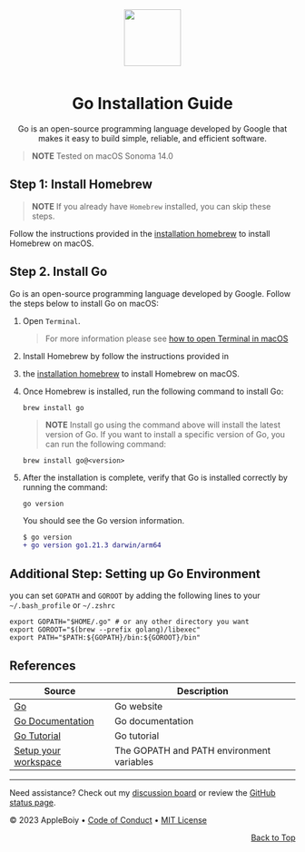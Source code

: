 <a name="top"></a>

<div align="center">
    <a href="https://golang.org/">
        <img src="https://cdn.icon-icons.com/icons2/2107/PNG/512/file_type_go_gopher_icon_130571.png" width="100" style="margin-bottom:10px; margin-top:10px"/>
    </a>
    <h1>Go Installation Guide</h1>
        <p>Go is an open-source programming language developed by Google that makes it easy to build simple, reliable, and efficient software.</p>
</div>

> **NOTE**
> Tested on macOS Sonoma 14.0

## Step 1: Install Homebrew

> **NOTE**
> If you already have `Homebrew` installed, you can skip these steps.

Follow the instructions provided in the [installation homebrew](homebrew.md#install_homebrew) to install Homebrew on macOS.

## Step 2. Install Go

Go is an open-source programming language developed by Google. Follow the steps below to install Go on macOS:

1. Open `Terminal`.
   > For more information please see [how to open Terminal in macOS](/instructions/how_to_open_Terminal.md)

2. Install Homebrew by follow the instructions provided in
3. the [installation homebrew](homebrew.md#install_homebrew) to install Homebrew on macOS.
4. Once Homebrew is installed, run the following command to install Go:

    ```shell
    brew install go
    ```

    > **NOTE**
    > Install go using the command above will install the latest version of Go. If you want to install a specific version of Go, you can run the following command:

    ```shell
    brew install go@<version>
    ```

5. After the installation is complete, verify that Go is installed correctly by running the command:

    ```shell
    go version
    ```

    You should see the Go version information.

    ```diff
    $ go version
    + go version go1.21.3 darwin/arm64
    ```

## Additional Step: Setting up Go Environment

you can set `GOPATH` and `GOROOT` by adding the following lines to your `~/.bash_profile` or `~/.zshrc`

```shell
export GOPATH="$HOME/.go" # or any other directory you want
export GOROOT="$(brew --prefix golang)/libexec"
export PATH="$PATH:${GOPATH}/bin:${GOROOT}/bin"
```

## References

| Source | Description |
| --- | --- |
| [Go](https://golang.org/) | Go website |
| [Go Documentation](https://golang.org/doc/) | Go documentation |
| [Go Tutorial](https://golang.org/doc/tutorial/getting-started) | Go tutorial |
| [Setup your workspace](https://sourabhbajaj.com/mac-setup/Go/) | The GOPATH and PATH environment variables |

---

Need assistance? Check out my [discussion board](https://github.com/AppleBoiy/cs-wiki101/discussions) or review the [GitHub status page](https://www.githubstatus.com).

&copy; 2023 AppleBoiy &bull; [Code of Conduct](https://www.contributor-covenant.org/version/2/1/code_of_conduct/code_of_conduct.md) &bull; [MIT License](LICENSE)

<p align="right"><a href="#top" style=" bottom: 20px; right: 20px;">Back to Top</a></p>
